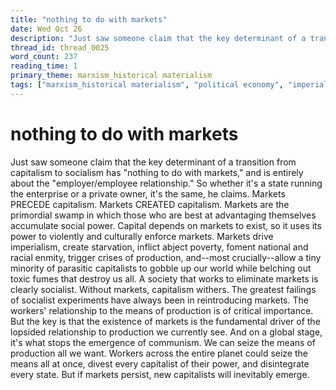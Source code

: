```yaml
---
title: "nothing to do with markets"
date: Wed Oct 26
description: "Just saw someone claim that the key determinant of a transition from capitalism to socialism has 'nothing to do with markets,' and is entirely about the..."
thread_id: thread_0025
word_count: 237
reading_time: 1
primary_theme: marxism_historical materialism
tags: ["marxism_historical materialism", "political economy", "imperialism_colonialism", "cultural criticism"]
---
```


# nothing to do with markets

Just saw someone claim that the key determinant of a transition from capitalism to socialism has "nothing to do with markets," and is entirely about the "employer/employee relationship." So whether it's a state running the enterprise or a private owner, it's the same, he claims. Markets PRECEDE capitalism. Markets CREATED capitalism. Markets are the primordial swamp in which those who are best at advantaging themselves accumulate social power. Capital depends on markets to exist, so it uses its power to violently and culturally enforce markets. Markets drive imperialism, create starvation, inflict abject poverty, foment national and racial enmity, trigger crises of production, and--most crucially--allow a tiny minority of parasitic capitalists to gobble up our world while belching out toxic fumes that destroy us all. A society that works to eliminate markets is clearly socialist. Without markets, capitalism withers. The greatest failings of socialist experiments have always been in reintroducing markets. The workers' relationship to the means of production is of critical importance. But the key is that the existence of markets is the fundamental driver of the lopsided relationship to production we currently see. And on a global stage, it's what stops the emergence of communism. We can seize the means of production all we want. Workers across the entire planet could seize the means all at once, divest every capitalist of their power, and disintegrate every state. But if markets persist, new capitalists will inevitably emerge.